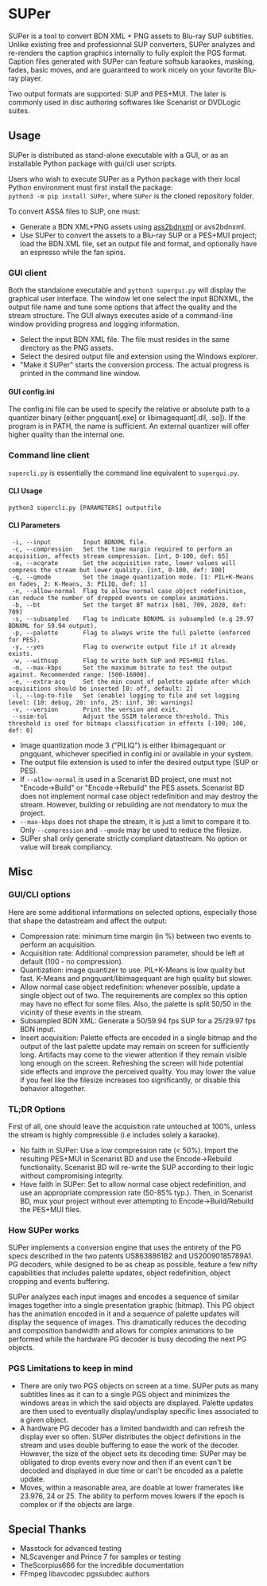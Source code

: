 # SUPer
SUPer is a tool to convert BDN XML + PNG assets to Blu-ray SUP subtitles.
Unlike existing free and professionnal SUP converters, SUPer analyzes and re-renders the caption graphics internally to fully exploit the PGS format. Caption files generated with SUPer can feature softsub karaokes, masking, fades, basic moves, and are guaranteed to work nicely on your favorite Blu-ray player.

Two output formats are supported: SUP and PES+MUI. The later is commonly used in disc authoring softwares like Scenarist or DVDLogic suites.

## Usage
SUPer is distributed as stand-alone executable with a GUI, or as an installable Python package with gui/cli user scripts.

Users who wish to execute SUPer as a Python package with their local Python environment must first install the package:<br/>
`python3 -m pip install SUPer`,  where `SUPer` is the cloned repository folder.

To convert ASSA files to SUP, one must:
- Generate a BDN XML+PNG assets using [ass2bdnxml](https://github.com/cubicibo/ass2bdnxml) or avs2bdnxml.
- Use SUPer to convert the assets to a Blu-ray SUP or a PES+MUI project; load the BDN.XML file, set an output file and format, and optionally have an espresso while the fan spins.

### GUI client
Both the standalone executable and `python3 supergui.py` will display the graphical user interface. The window let one select the input BDNXML, the output file name and tune some options that affect the quality and the stream structure. The GUI always executes aside of a command-line window providing progress and logging information.

- Select the input BDN XML file. The file must resides in the same directory as the PNG assets.
- Select the desired output file and extension using the Windows explorer.
- "Make it SUPer" starts the conversion process. The actual progress is printed in the command line window.

#### GUI config.ini
The config.ini file can be used to specify the relative or absolute path to a quantizer binary (either pngquant[.exe] or libimagequant[.dll, .so]). If the program is in PATH, the name is sufficient. An external quantizer will offer higher quality than the internal one. 

### Command line client
`supercli.py` is essentially the command line equivalent to `supergui.py`.

#### CLI Usage
`python3 supercli.py [PARAMETERS] outputfile`

#### CLI Parameters
```
 -i, --input         Input BDNXML file.
 -c, --compression   Set the time margin required to perform an acquisition, affects stream compression. [int, 0-100, def: 65]
 -a, --acqrate       Set the acquisition rate, lower values will compress the stream but lower quality. [int, 0-100, def: 100]
 -q, --qmode         Set the image quantization mode. [1: PIL+K-Means on fades, 2: K-Means, 3: PILIQ, def: 1]
 -n, --allow-normal  Flag to allow normal case object redefinition, can reduce the number of dropped events on complex animations.
 -b, --bt            Set the target BT matrix [601, 709, 2020, def: 709]
 -s, --subsampled    Flag to indicate BDNXML is subsampled (e.g 29.97 BDNXML for 59.94 output).
 -p, --palette       Flag to always write the full palette (enforced for PES).
 -y, --yes           Flag to overwrite output file if it already exists.
 -w, --withsup       Flag to write both SUP and PES+MUI files.
 -m, --max-kbps      Set the maximum bitrate to test the output against. Recommended range: [500-16000].
 -e, --extra-acq     Set the min count of palette update after which acquisitions should be inserted [0: off, default: 2]
 -l, --log-to-file   Set (enable) logging to file and set logging level: [10: debug, 20: info, 25: iinf, 30: warnings]
 -v, --version       Print the version and exit.
 --ssim-tol          Adjust the SSIM tolerance threshold. This threshold is used for bitmaps classification in effects [-100; 100, def: 0] 
```
- Image quantization mode 3 ("PILIQ") is either libimagequant or pngquant, whichever specified in config.ini or available in your system.
- The output file extension is used to infer the desired output type (SUP or PES).
- If `--allow-normal`  is used in a Scenarist BD project, one must not "Encode->Build" or "Encode->Rebuild" the PES assets. Scenarist BD does not implement normal case object redefinition and may destroy the stream. However, building or rebuilding are not mendatory to mux the project.
- `--max-kbps` does not shape the stream, it is just a limit to compare it to. Only `--compression` and `--qmode` may be used to reduce the filesize.
- SUPer shall only generate strictly compliant datastream. No option or value will break compliancy.

## Misc
### GUI/CLI options
Here are some additional informations on selected options, especially those that shape the datastream and affect the output:
- Compression rate: minimum time margin (in %) between two events to perform an acquisition.
- Acquisition rate: Additional compression parameter, should be left at default (100 - no compression).
- Quantization: image quantizer to use. PIL+K-Means is low quality but fast. K-Means and pngquant/libimagequant are high quality but slower.
- Allow normal case object redefinition: whenever possible, update a single object out of two. The requirements are complex so this option may have no effect for some files. Also, the palette is split 50/50 in the vicinity of these events in the stream.
- Subsampled BDN XML: Generate a 50/59.94 fps SUP for a 25/29.97 fps BDN input.
- Insert acquisition: Palette effects are encoded in a single bitmap and the output of the last palette update may remain on screen for sufficiently long. Artifacts may come to the viewer attention if they remain visible long enough on the screen. Refreshing the screen will hide potential side effects and improve the perceived quality. You may lower the value if you feel like the filesize increases too significantly, or disable this behavior altogether.

### TL;DR Options
First of all, one should leave the acquisition rate untouched at 100%, unless the stream is highly compressible (i.e includes solely a karaoke).

- No faith in SUPer: Use a low compression rate (< 50%). Import the resulting PES+MUI in Scenarist BD and use the Encode->Rebuild functionality. Scenarist BD will re-write the SUP according to their logic without compromising integrity.
- Have faith in SUPer: Set to allow normal case object redefinition, and use an appropriate compression rate (50-85% typ.). Then, in Scenarist BD, mux your project without ever attempting to Encode->Build/Rebuild the PES+MUI files.

### How SUPer works
SUPer implements a conversion engine that uses the entirety of the PG specs described in the two patents US8638861B2 and US20090185789A1. PG decoders, while designed to be as cheap as possible, feature a few nifty capabilities that includes palette updates, object redefinition, object cropping and events buffering.

SUPer analyzes each input images and encodes a sequence of similar images together into a single presentation graphic (bitmap). This PG object has the animation encoded in it and a sequence of palette updates will display the sequence of images. This dramatically reduces the decoding and composition bandwidth and allows for complex animations to be performed while the hardware PG decoder is busy decoding the next PG objects.

### PGS Limitations to keep in mind
- There are only two PGS objects on screen at a time. SUPer puts as many subtitles lines as it can to a single PGS object and minimizes the windows areas in which the said objects are displayed. Palette updates are then used to eventually display/undisplay specific lines associated to a given object.
- A hardware PG decoder has a limited bandwidth and can refresh the display ever so often. SUPer distributes the object definitions in the stream and uses double buffering to ease the work of the decoder. However, the size of the object sets its decoding time: SUPer may be obligated to drop events every now and then if an event can't be decoded and displayed in due time or can't be encoded as a palette update.
- Moves, within a reasonable area, are doable at lower framerates like 23.976, 24 or 25. The ability to perform moves lowers if the epoch is complex or if the objects are large.

## Special Thanks
- Masstock for advanced testing
- NLScavenger and Prince 7 for samples or testing
- TheScorpius666 for the incredible documentation
- FFmpeg libavcodec pgssubdec authors
